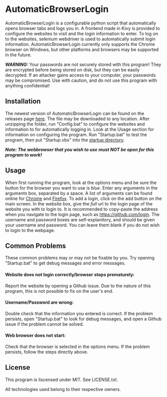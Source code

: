 # AutomaticBrowserLogin

AutomaticBrowserLogin is a configurable python script that automatically opens browser tabs and logs you in. A frontend made in Kivy is provided to configure the websites to visit and the login information to enter. To log on to the websites, selenium webdriver is used to automatically submit login information. AutomaticBrowserLogin currently only supports the Chrome browser on Windows, but other platforms and browsers may be supported in the future.

**_WARNING:_** Your passwords are not securely stored with this program! They are encrypted before being stored on disk, but they can be easily decrypted. If an attacker gains access to your computer, your passwords may be compromised. Use with caution, and do not use this program with anything confidential!

## Installation

The newest version of AutomaticBrowserLogin can be found on the releases page [here](https://github.com/Inei1/AutomaticBrowserLogin/releases). The file may be downloaded to any location. After unzipping the folder, run "Config.bat" to configure the websites and information to for automatically logging in. Look at the Usage section for information on configuring the program. Run "Startup.bat" to test the program, then put "Startup.vbs" into the [startup directory](http://www.thewindowsclub.com/startup-folder-in-windows-8).

**_Note: The webbrowser that you wish to use must NOT be open for this program to work!_** 

## Usage

When first running the program, look at the options menu and be sure the button for the browser you want to use is _blue_. Enter any arguments in the arguments box, separated by a space. A list of arguments can be found online for [Chrome](https://peter.sh/experiments/chromium-command-line-switches/) and [Firefox](https://developer.mozilla.org/en-US/docs/Mozilla/Command_Line_Options). To add a login, click on the add button on the main screen. In the website box, give the _full_ url to the login page of the website you with to login to. It is recommended to copy-paste the address when you navigate to the login page, such as https://github.com/login. The username and password boxes are self-explanitory, and should be given your username and password. You can leave them blank if you do not wish to login to the webpage.

## Common Problems

These common problems may or may not be fixable by you. Try opening "Startup.bat" to get debug messages and error messages.

#### Website does not login correctly/browser stops prematurely:

Report the website by opening a Github issue. Due to the nature of this program, this is not possible to fix on the user's end.

#### Username/Password are wrong:

Double check that the information you entered is correct. If the problem persists, open "Startup.bat" to look for debug messages, and open a Github issue if the problem cannot be solved.

#### Web browser does not start:

Check that the browser is selected in the options menu. If the problem persists, follow the steps directly above.

## License

This program is liscensed under MIT. See LICENSE.txt.

All technologies used belong to their respective owners.
